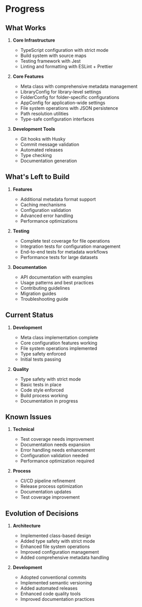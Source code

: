 # Progress

## What Works

1. **Core Infrastructure**

   - TypeScript configuration with strict mode
   - Build system with source maps
   - Testing framework with Jest
   - Linting and formatting with ESLint + Prettier

2. **Core Features**

   - Meta class with comprehensive metadata management
   - LibraryConfig for library-level settings
   - FolderConfig for folder-specific configurations
   - AppConfig for application-wide settings
   - File system operations with JSON persistence
   - Path resolution utilities
   - Type-safe configuration interfaces

3. **Development Tools**
   - Git hooks with Husky
   - Commit message validation
   - Automated releases
   - Type checking
   - Documentation generation

## What's Left to Build

1. **Features**

   - Additional metadata format support
   - Caching mechanisms
   - Configuration validation
   - Advanced error handling
   - Performance optimizations

2. **Testing**

   - Complete test coverage for file operations
   - Integration tests for configuration management
   - End-to-end tests for metadata workflows
   - Performance tests for large datasets

3. **Documentation**
   - API documentation with examples
   - Usage patterns and best practices
   - Contributing guidelines
   - Migration guides
   - Troubleshooting guide

## Current Status

1. **Development**

   - Meta class implementation complete
   - Core configuration features working
   - File system operations implemented
   - Type safety enforced
   - Initial tests passing

2. **Quality**
   - Type safety with strict mode
   - Basic tests in place
   - Code style enforced
   - Build process working
   - Documentation in progress

## Known Issues

1. **Technical**

   - Test coverage needs improvement
   - Documentation needs expansion
   - Error handling needs enhancement
   - Configuration validation needed
   - Performance optimization required

2. **Process**
   - CI/CD pipeline refinement
   - Release process optimization
   - Documentation updates
   - Test coverage improvement

## Evolution of Decisions

1. **Architecture**

   - Implemented class-based design
   - Added type safety with strict mode
   - Enhanced file system operations
   - Improved configuration management
   - Added comprehensive metadata handling

2. **Development**
   - Adopted conventional commits
   - Implemented semantic versioning
   - Added automated releases
   - Enhanced code quality tools
   - Improved documentation practices
